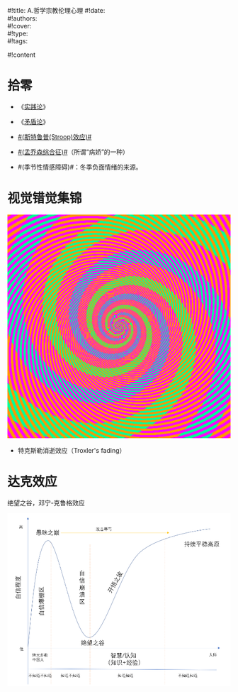 #!title:    A.哲学宗教伦理心理
#!date:     
#!authors:  
#!cover:    
#!type:     
#!tags:     

#!content

# 拾零

- 《[实践论](https://www.marxists.org/chinese/maozedong/marxist.org-chinese-mao-193707.htm)》
- 《[矛盾论](https://www.marxists.org/chinese/maozedong/marxist.org-chinese-mao-193708.htm)》

- [#(斯特鲁普\(Stroop\)效应)#](https://zh.wikipedia.org/wiki/%E6%96%AF%E7%89%B9%E9%B2%81%E6%99%AE%E6%95%88%E5%BA%94)
- [#(孟乔森综合征)#](https://zh.wikipedia.org/wiki/%E5%AD%9F%E4%B9%94%E6%A3%AE%E7%BB%BC%E5%90%88%E5%BE%81)（所谓“病娇”的一种）
- #(季节性情感障碍)#：冬季负面情绪的来源。

# 视觉错觉集锦

![图中的蓝色和绿色条纹实际上都是言和绿](./image/A/颜色错觉.gif)

- 特克斯勒消逝效应（Troxler's fading）

# 达克效应

绝望之谷，邓宁-克鲁格效应

![达克效应](./image/A/达克效应.png)
